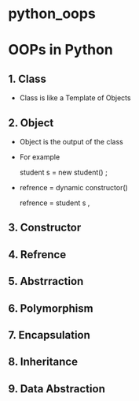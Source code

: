 # python_oops

# OOPs in Python #

## 1.  **Class** 
 *  Class is like a Template of Objects 
## 2.  **Object** 
 *   Object is the output of the class
 *   For example

   
      student s = new student() ;
   - refrence = dynamic constructor()

     refrence = student s ,  
## 3.  **Constructor** 
## 4.  **Refrence** 
## 5.  **Abstrraction** 
## 6.  **Polymorphism** 
## 7.  **Encapsulation**
## 8.  **Inheritance**
## 9.  **Data Abstraction**
